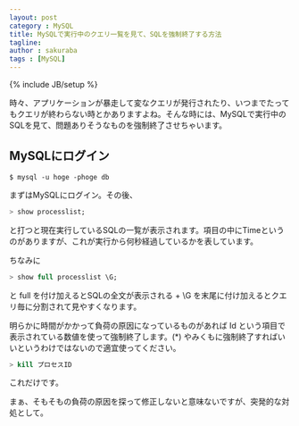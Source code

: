 ```yaml
---
layout: post
category : MySQL
title: MySQLで実行中のクエリ一覧を見て、SQLを強制終了する方法
tagline: 
author : sakuraba
tags : [MySQL]
---
```

{% include JB/setup %}

時々、アプリケーションが暴走して変なクエリが発行されたり、いつまでたってもクエリが終わらない時とかありますよね。そんな時には、MySQLで実行中のSQLを見て、問題ありそうなものを強制終了させちゃいます。

## MySQLにログイン

	$ mysql -u hoge -phoge db

まずはMySQLにログイン。その後、

```sql
> show processlist;
```

と打つと現在実行しているSQLの一覧が表示されます。項目の中にTimeというのがありますが、これが実行から何秒経過しているかを表しています。

ちなみに

```sql
> show full processlist \G;
```

と full を付け加えるとSQLの全文が表示される + \G を末尾に付け加えるとクエリ毎に分割されて見やすくなります。

明らかに時間がかかって負荷の原因になっているものがあれば Id という項目で表示されている数値を使って強制終了します。(*) やみくもに強制終了すればいいというわけではないので適宜使ってください。

```sql
> kill プロセスID
```

これだけです。

まぁ、そもそもの負荷の原因を探って修正しないと意味ないですが、突発的な対処として。